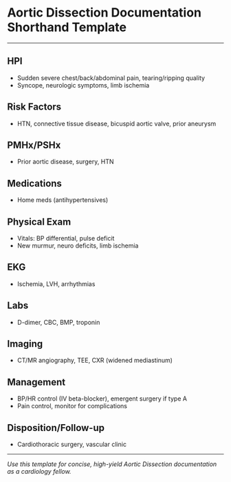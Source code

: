 # Aortic Dissection Documentation Shorthand Template

---

## HPI
- Sudden severe chest/back/abdominal pain, tearing/ripping quality
- Syncope, neurologic symptoms, limb ischemia

## Risk Factors
- HTN, connective tissue disease, bicuspid aortic valve, prior aneurysm

## PMHx/PSHx
- Prior aortic disease, surgery, HTN

## Medications
- Home meds (antihypertensives)

## Physical Exam
- Vitals: BP differential, pulse deficit
- New murmur, neuro deficits, limb ischemia

## EKG
- Ischemia, LVH, arrhythmias

## Labs
- D-dimer, CBC, BMP, troponin

## Imaging
- CT/MR angiography, TEE, CXR (widened mediastinum)

## Management
- BP/HR control (IV beta-blocker), emergent surgery if type A
- Pain control, monitor for complications

## Disposition/Follow-up
- Cardiothoracic surgery, vascular clinic

---
*Use this template for concise, high-yield Aortic Dissection documentation as a cardiology fellow.*
